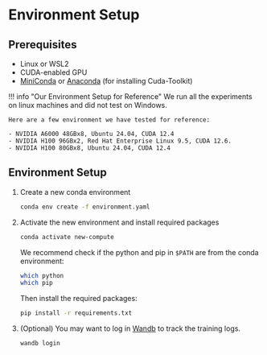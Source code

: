 # Environment Setup

## Prerequisites

- Linux or WSL2
- CUDA-enabled GPU
- [MiniConda](https://www.anaconda.com/docs/getting-started/miniconda/install) or [Anaconda](https://www.anaconda.com/docs/getting-started/anaconda/install) (for installing Cuda-Toolkit)

!!! info "Our Environment Setup for Reference"
    We run all the experiments on linux machines and did not test on Windows.

    Here are a few environment we have tested for reference:

    - NVIDIA A6000 48GBx8, Ubuntu 24.04, CUDA 12.4
    - NVIDIA H100 96GBx2, Red Hat Enterprise Linux 9.5, CUDA 12.6.
    - NVIDIA H100 80GBx8, Ubuntu 24.04, CUDA 12.4

## Environment Setup

1. Create a new conda environment

    ```bash
    conda env create -f environment.yaml
    ```

2. Activate the new environment and install required packages

    ```bash
    conda activate new-compute
    ```

    We recommend check if the python and pip in `$PATH` are from the conda environment:
    ```bash
    which python
    which pip
    ```

    Then install the required packages:
    ```bash
    pip install -r requirements.txt
    ```

3. (Optional) You may want to log in [Wandb](https://wandb.ai/site/) to track the training logs.

    ```bash
    wandb login
    ```